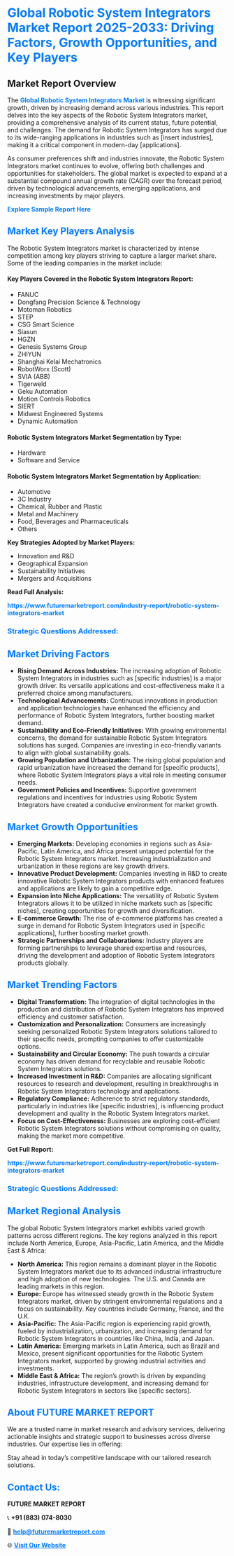 <h1 style="color: #007BFF;">Global Robotic System Integrators Market Report 2025-2033: Driving Factors, Growth Opportunities, and Key Players</h1>

<section id="overview">
<h2>Market Report Overview</h2>
<p>The <a href="https://www.futuremarketreport.com/industry-report/robotic-system-integrators-market" style="color: #007BFF; text-decoration: none;"><strong>Global Robotic System Integrators Market</strong></a> is witnessing significant growth, driven by increasing demand across various industries. This report delves into the key aspects of the Robotic System Integrators market, providing a comprehensive analysis of its current status, future potential, and challenges. The demand for Robotic System Integrators has surged due to its wide-ranging applications in industries such as [insert industries], making it a critical component in modern-day [applications].</p>
<p>As consumer preferences shift and industries innovate, the Robotic System Integrators market continues to evolve, offering both challenges and opportunities for stakeholders. The global market is expected to expand at a substantial compound annual growth rate (CAGR) over the forecast period, driven by technological advancements, emerging applications, and increasing investments by major players.</p>
</section>

<section id="overview">
<p><a href="https://www.futuremarketreport.com/request-sample/reportId=27866" style="color: #007BFF; text-decoration: none;"><strong>Explore Sample Report Here</strong></a></p>
</section>

<section id="key-players">
<h2 style="color: #007BFF;">Market Key Players Analysis</h2>
<p>The Robotic System Integrators market is characterized by intense competition among key players striving to capture a larger market share. Some of the leading companies in the market include:</p>
<h4>Key Players Covered in the Robotic System Integrators Report:</h4>
<ul><li>FANUC</li><li>Dongfang Precision Science &amp; Technology</li><li>Motoman Robotics</li><li>STEP</li><li>CSG Smart Science</li><li>Siasun</li><li>HGZN</li><li>Genesis Systems Group</li><li>ZHIYUN</li><li>Shanghai Kelai Mechatronics</li><li>RobotWorx (Scott)</li><li>SVIA (ABB)</li><li>Tigerweld</li><li>Geku Automation</li><li>Motion Controls Robotics</li><li>SIERT</li><li>Midwest Engineered Systems</li><li>Dynamic Automation</li></ul>
<h4>Robotic System Integrators Market Segmentation by Type:</h4>
<ul><li>Hardware</li><li>Software and Service</li></ul>

<h4>Robotic System Integrators Market Segmentation by Application:</h4>
<ul><li>Automotive</li><li>3C Industry</li><li>Chemical, Rubber and Plastic</li><li>Metal and Machinery</li><li>Food, Beverages and Pharmaceuticals</li><li>Others</li></ul>
<p><strong>Key Strategies Adopted by Market Players:</strong></p>
<ul>
<li>Innovation and R&D</li>
<li>Geographical Expansion</li>
<li>Sustainability Initiatives</li>
<li>Mergers and Acquisitions</li>
</ul>
</section>

<section>
<p><strong>Read Full Analysis: </strong></p><a href="https://www.futuremarketreport.com/industry-report/robotic-system-integrators-market" style="color: #007BFF; text-decoration: none;"><strong>https://www.futuremarketreport.com/industry-report/robotic-system-integrators-market</strong></a>
<h3 style="color: #007BFF;">Strategic Questions Addressed:</h3>
</section>

<section id="driving-factors">
<h2 style="color: #007BFF;">Market Driving Factors</h2>
<ul>
<li><strong>Rising Demand Across Industries:</strong> The increasing adoption of Robotic System Integrators in industries such as [specific industries] is a major growth driver. Its versatile applications and cost-effectiveness make it a preferred choice among manufacturers.</li>
<li><strong>Technological Advancements:</strong> Continuous innovations in production and application technologies have enhanced the efficiency and performance of Robotic System Integrators, further boosting market demand.</li>
<li><strong>Sustainability and Eco-Friendly Initiatives:</strong> With growing environmental concerns, the demand for sustainable Robotic System Integrators solutions has surged. Companies are investing in eco-friendly variants to align with global sustainability goals.</li>
<li><strong>Growing Population and Urbanization:</strong> The rising global population and rapid urbanization have increased the demand for [specific products], where Robotic System Integrators plays a vital role in meeting consumer needs.</li>
<li><strong>Government Policies and Incentives:</strong> Supportive government regulations and incentives for industries using Robotic System Integrators have created a conducive environment for market growth.</li>
</ul>
</section>

<section id="growth-opportunities">
<h2 style="color: #007BFF;">Market Growth Opportunities</h2>
<ul>
<li><strong>Emerging Markets:</strong> Developing economies in regions such as Asia-Pacific, Latin America, and Africa present untapped potential for the Robotic System Integrators market. Increasing industrialization and urbanization in these regions are key growth drivers.</li>
<li><strong>Innovative Product Development:</strong> Companies investing in R&D to create innovative Robotic System Integrators products with enhanced features and applications are likely to gain a competitive edge.</li>
<li><strong>Expansion into Niche Applications:</strong> The versatility of Robotic System Integrators allows it to be utilized in niche markets such as [specific niches], creating opportunities for growth and diversification.</li>
<li><strong>E-commerce Growth:</strong> The rise of e-commerce platforms has created a surge in demand for Robotic System Integrators used in [specific applications], further boosting market growth.</li>
<li><strong>Strategic Partnerships and Collaborations:</strong> Industry players are forming partnerships to leverage shared expertise and resources, driving the development and adoption of Robotic System Integrators products globally.</li>
</ul>
</section>

<section id="trending-factors">
<h2 style="color: #007BFF;">Market Trending Factors</h2>
<ul>
<li><strong>Digital Transformation:</strong> The integration of digital technologies in the production and distribution of Robotic System Integrators has improved efficiency and customer satisfaction.</li>
<li><strong>Customization and Personalization:</strong> Consumers are increasingly seeking personalized Robotic System Integrators solutions tailored to their specific needs, prompting companies to offer customizable options.</li>
<li><strong>Sustainability and Circular Economy:</strong> The push towards a circular economy has driven demand for recyclable and reusable Robotic System Integrators solutions.</li>
<li><strong>Increased Investment in R&D:</strong> Companies are allocating significant resources to research and development, resulting in breakthroughs in Robotic System Integrators technology and applications.</li>
<li><strong>Regulatory Compliance:</strong> Adherence to strict regulatory standards, particularly in industries like [specific industries], is influencing product development and quality in the Robotic System Integrators market.</li>
<li><strong>Focus on Cost-Effectiveness:</strong> Businesses are exploring cost-efficient Robotic System Integrators solutions without compromising on quality, making the market more competitive.</li>
</ul>
</section>

<section>
<p><strong>Get Full Report: </strong></p><a href="https://www.futuremarketreport.com/industry-report/robotic-system-integrators-market" style="color: #007BFF; text-decoration: none;"><strong>https://www.futuremarketreport.com/industry-report/robotic-system-integrators-market</strong></a>
<h3 style="color: #007BFF;">Strategic Questions Addressed:</h3>
</section>


<section id="regional-analysis">
<h2 style="color: #007BFF;">Market Regional Analysis</h2>
<p>The global Robotic System Integrators market exhibits varied growth patterns across different regions. The key regions analyzed in this report include North America, Europe, Asia-Pacific, Latin America, and the Middle East & Africa:</p>
<ul>
<li><strong>North America:</strong> This region remains a dominant player in the Robotic System Integrators market due to its advanced industrial infrastructure and high adoption of new technologies. The U.S. and Canada are leading markets in this region.</li>
<li><strong>Europe:</strong> Europe has witnessed steady growth in the Robotic System Integrators market, driven by stringent environmental regulations and a focus on sustainability. Key countries include Germany, France, and the U.K.</li>
<li><strong>Asia-Pacific:</strong> The Asia-Pacific region is experiencing rapid growth, fueled by industrialization, urbanization, and increasing demand for Robotic System Integrators in countries like China, India, and Japan.</li>
<li><strong>Latin America:</strong> Emerging markets in Latin America, such as Brazil and Mexico, present significant opportunities for the Robotic System Integrators market, supported by growing industrial activities and investments.</li>
<li><strong>Middle East & Africa:</strong> The region’s growth is driven by expanding industries, infrastructure development, and increasing demand for Robotic System Integrators in sectors like [specific sectors].</li>
</ul>
</section>

<footer>
<h2 style="color: #007BFF;">About FUTURE MARKET REPORT</h2>
<p>We are a trusted name in market research and advisory services, delivering actionable insights and strategic support to businesses across diverse industries. Our expertise lies in offering:</p>

<p>Stay ahead in today’s competitive landscape with our tailored research solutions.</p>

<h2 style="color: #007BFF;">Contact Us:</h2>
<p><strong>FUTURE MARKET REPORT</strong></p>
<p>📞 <strong>+91 (883) 074-8030</strong></p>
<p>📧 <strong><a href="mailto:help@futuremarketreport.com" style="color: #007BFF;">help@futuremarketreport.com</a></strong></p>
<p>🌐 <strong><a href="https://www.futuremarketreport.com/" style="color: #007BFF;">Visit Our Website</a></strong></p>
</footer>